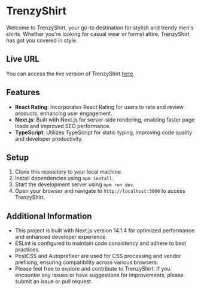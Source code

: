 # TrenzyShirt

Welcome to TrenzyShirt, your go-to destination for stylish and trendy men's shirts. Whether you're looking for casual wear or formal attire, TrenzyShirt has got you covered in style.

## Live URL

You can access the live version of TrenzyShirt [here](https://trenzyshirt.vercel.app).

## Features

- **React Rating**: Incorporates React Rating for users to rate and review products, enhancing user engagement.
- **Next.js**: Built with Next.js for server-side rendering, enabling faster page loads and improved SEO performance.
- **TypeScript**: Utilizes TypeScript for static typing, improving code quality and developer productivity.

## Setup

1. Clone this repository to your local machine.
2. Install dependencies using `npm install`.
3. Start the development server using `npm run dev`.
4. Open your browser and navigate to `http://localhost:3000` to access TrenzyShirt.

## Additional Information

- This project is built with Next.js version 14.1.4 for optimized performance and enhanced developer experience.
- ESLint is configured to maintain code consistency and adhere to best practices.
- PostCSS and Autoprefixer are used for CSS processing and vendor prefixing, ensuring compatibility across various browsers.
- Please feel free to explore and contribute to TrenzyShirt. If you encounter any issues or have suggestions for improvements, please submit an issue or pull request.
